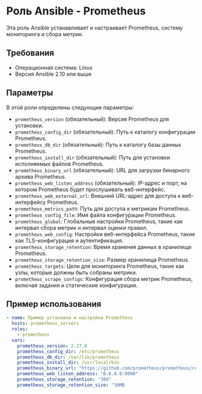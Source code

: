 # Роль Ansible - Prometheus

Эта роль Ansible устанавливает и настраивает Prometheus, систему мониторинга и сбора метрик.

## Требования

- Операционная система: Linux
- Версия Ansible 2.10 или выше

## Параметры

В этой роли определены следующие параметры:

- `prometheus_version` (обязательный): Версия Prometheus для установки.
- `prometheus_config_dir` (обязательный): Путь к каталогу конфигурации Prometheus.
- `prometheus_db_dir` (обязательный): Путь к каталогу базы данных Prometheus.
- `prometheus_install_dir` (обязательный): Путь для установки исполняемых файлов Prometheus.
- `prometheus_binary_url` (обязательный): URL для загрузки бинарного архива Prometheus.
- `prometheus_web_listen_address` (обязательный): IP-адрес и порт, на котором Prometheus будет прослушивать веб-интерфейс.
- `prometheus_web_external_url`: Внешний URL-адрес для доступа к веб-интерфейсу Prometheus.
- `prometheus_metrics_path`: Путь для доступа к метрикам Prometheus.
- `prometheus_config_file`: Имя файла конфигурации Prometheus.
- `prometheus_global`: Глобальные настройки Prometheus, такие как интервал сбора метрик и интервал оценки правил.
- `prometheus_web_config`: Настройки веб-интерфейса Prometheus, такие как TLS-конфигурация и аутентификация.
- `prometheus_storage_retention`: Время хранения данных в хранилище Prometheus.
- `prometheus_storage_retention_size`: Размер хранилища Prometheus.
- `prometheus_targets`: Цели для мониторинга Prometheus, такие как узлы, которые должны быть собраны метрики.
- `prometheus_scrape_configs`: Конфигурация сбора метрик Prometheus, включая задания и статические конфигурации.

## Пример использования

```yaml
- name: Пример установки и настройки Prometheus
  hosts: prometheus_servers
  roles:
    - prometheus
  vars:
    prometheus_version: 2.27.0
    prometheus_config_dir: /etc/prometheus
    prometheus_db_dir: /var/lib/prometheus
    prometheus_install_dir: /usr/local/bin
    prometheus_binary_url: "https://github.com/prometheus/prometheus/releases/download/v{{ prometheus_version }}/prometheus-{{ prometheus_version }}.linux-amd64.tar.gz"
    prometheus_web_listen_address: "0.0.0.0:9090"
    prometheus_storage_retention: "30d"
    prometheus_storage_retention_size: "30MB
